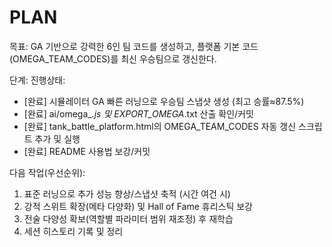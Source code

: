 # PLAN

목표: GA 기반으로 강력한 6인 팀 코드를 생성하고, 플랫폼 기본 코드(OMEGA_TEAM_CODES)를 최신 우승팀으로 갱신한다.

단계:
진행상태:
- [완료] 시뮬레이터 GA 빠른 러닝으로 우승팀 스냅샷 생성 (최고 승률≈87.5%)
- [완료] ai/omega_*.js 및 EXPORT_OMEGA*.txt 산출 확인/커밋
- [완료] tank_battle_platform.html의 OMEGA_TEAM_CODES 자동 갱신 스크립트 추가 및 실행
- [완료] README 사용법 보강/커밋

다음 작업(우선순위):
1) 표준 러닝으로 추가 성능 향상/스냅샷 축적 (시간 여건 시)
2) 강적 스위트 확장(메타 다양화) 및 Hall of Fame 휴리스틱 보강
3) 전술 다양성 확보(역할별 파라미터 범위 재조정) 후 재학습
4) 세션 히스토리 기록 및 정리

